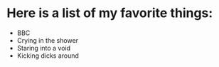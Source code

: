 # Here is a list of my favorite things:
- BBC
- Crying in the shower
- Staring into a void
- Kicking dicks around
